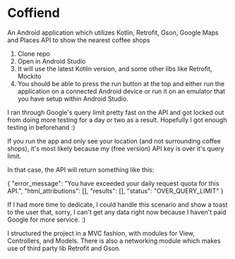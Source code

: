 # Coffiend
An Android application which utilizes Kotlin, Retrofit, Gson, Google Maps and Places API to show the nearest coffee shops

1.  Clone repo
2.  Open in Android Studio
3.  It will use the latest Kotlin version, and some other libs like Retrofit, Mockito
4.  You should be able to press the run button at the top and either run the application on a connected Android device or run it on an emulator that you have setup within Android Studio.

I ran through Google's query limit pretty fast on the API and got locked out from doing more testing for a day or two as a result.
Hopefully I got enough testing in beforehand :)

If you run the app and only see your location (and not surrounding coffee shops), it's most likely because my (free version) API key is over it's query limit.

In that case, the API will return something like this:

{
"error_message": "You have exceeded your daily request quota for this API.",
"html_attributions": [],
"results": [],
"status": "OVER_QUERY_LIMIT"
}

If I had more time to dedicate, I could handle this scenario and show a toast to the user that, sorry, I can't get any data right now because I haven't paid Google for more service.  :)

I structured the project in a MVC fashion, with modules for View, Controllers, and Models.  There is also a networking module which makes use of third party lib Retrofit and Gson.
